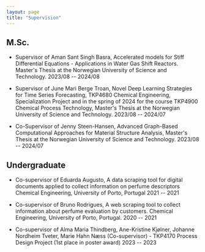 ```yaml
---
layout: page
title: "Supervision"
---
```


## M.Sc.

- <span> Supervisor of Aman Sant Singh Basra, Accelerated models for Stiff Differential Equations - Applications in Water Gas Shift Reactors. Master's Thesis at the Norwegian University of Science and Technology. </span> <span>2023/08 -- 2024/08</span>

- <span> Supervisor of June Mari Berge Troan, Novel Deep Learning Strategies for Time Series Forecasting, TKP4680 Chemical Engineering, Specialization Project and in the spring of 2024 for the course TKP4900 Chemical Process Technology, Master's Thesis at the Norwegian University of Science and Technology. </span><span> 2023/08 -- 2024/07</span>

- <span> Co-Supervisor of Jenny Steen-Hansen, Advanced Graph-Based Computational Approaches for Material Structure Analysis, Master's Thesis at the Norwegian University of Science and Technology.</span> <span> 2023/08 -- 2024/07</span>

## Undergraduate

- <span> Co-supervisor of Eduarda Augusto, A data scraping tool for digital documents applied to collect information on perfume descriptors Chemical Engineering, University of Porto, Portugal</span> <span> 2021 -- 2021 </span>

- <span> Co-supervisor of Bruno Rodrigues, A web scraping tool to collect information about perfume evaluation by customers. Chemical Engineering, University of Porto, Portugal. </span> <span> 2020 -- 2021 </span>

- <span> Co-supervisor of Alma Maria Thindberg, Ane-Kristine Kjølner, Johanne Nordheim Tveter, Marie Hahn Næss (Co-supervisor) - TKP4170 Process Design Project (1st place in poster award) </span> <span> 2023 -- 2023 </span>
